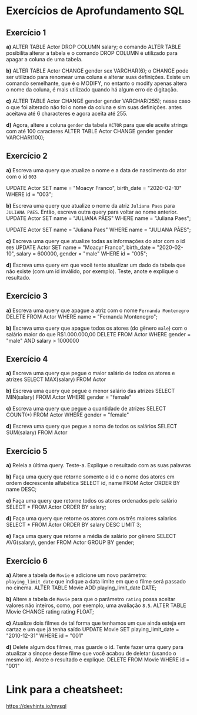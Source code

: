 # Exercícios de Aprofundamento SQL

## Exercício 1
**a)** ALTER TABLE Actor DROP COLUMN salary;
o comando ALTER TABLE posibilita alterar a tabela e o comando DROP COLUMN é utilizado para apagar a coluna de uma tabela.

**b)** ALTER TABLE Actor CHANGE gender sex VARCHAR(6);
o CHANGE pode ser utilizado para renomear uma coluna e alterar suas definições. Existe um comando semelhante, que é o MODIFY, no entanto o modify apenas altera o nome da coluna, é mais utilizado quando há algum erro de digitação.

**c)** ALTER TABLE Actor CHANGE gender gender VARCHAR(255);
nesse caso o que foi alterado não foi o nome da coluna e sim suas definições. antes aceitava até 6 characteres e agora aceita até 255.

**d)** Agora,  altere a coluna `gender` da tabela `ACTOR` para que ele aceite strings com até 100 caracteres
ALTER TABLE Actor CHANGE gender gender VARCHAR(100);

## Exercício 2
**a)** Escreva uma query que atualize o nome e a data de nascimento do ator com o id `003`

UPDATE Actor
SET 
	name = "Moacyr Franco",
	birth_date = "2020-02-10"
WHERE id = "003";


**b)** Escreva uma query que atualize o nome da atriz `Juliana Paes` para `JULIANA PAES`. Então, escreva outra query para voltar ao nome anterior.
UPDATE Actor
SET name = "JULIANA PÃES"
WHERE name = "Juliana Paes";

UPDATE Actor
SET name =  "Juliana Paes"
WHERE name = "JULIANA PÃES";

**c)** Escreva uma query que atualize todas as informações do ator com o id `005`
UPDATE Actor
SET 
name = "Moacyr Franco",
birth_date = "2020-02-10",
salary = 600000,
gender = "male"
WHERE id = "005";

**d)** Escreva uma query em que você tente atualizar um dado da tabela que não existe (com um id inválido, por exemplo). Teste, anote e explique o resultado.

## Exercício 3
**a)** Escreva uma query que apague a atriz com o nome `Fernanda Montenegro`
DELETE FROM Actor WHERE name = "Fernanda Montenegro";

**b)** Escreva uma query que apague todos os atores (do gênero `male`) com o salário maior do que R$1.000.000,00
DELETE FROM Actor
WHERE
	gender = "male" AND
	salary > 1000000

## Exercício 4
**a)** Escreva uma query que pegue o maior salário de todos os atores e atrizes
SELECT MAX(salary) FROM Actor

**b)** Escreva uma query que pegue o menor salário das atrizes
SELECT MIN(salary) FROM Actor WHERE gender = "female"

**c)** Escreva uma query que pegue a quantidade de atrizes
SELECT COUNT(*) FROM Actor WHERE gender = "female"

**d)** Escreva uma query que pegue a soma de todos os salários
SELECT SUM(salary) FROM Actor

## Exercício 5
**a)** Releia a última query. Teste-a. Explique o resultado com as suas palavras

**b)** Faça uma query que retorne somente o id e o nome dos atores em ordem decrescente alfabética
SELECT id, name FROM Actor
ORDER BY name DESC;

**c)** Faça uma query que retorne todos os atores ordenados pelo salário
SELECT * FROM Actor
ORDER BY salary;

**d)** Faça uma query que retorne os atores com os três maiores salarios
SELECT * FROM Actor
ORDER BY salary DESC
LIMIT 3;

**e)** Faça uma query que retorne a média de salário por gênero
SELECT AVG(salary), gender FROM Actor
GROUP BY gender;

## Exercício 6
**a)** Altere a tabela de `Movie` e adicione um novo parâmetro: `playing_limit_date` que indique a data limite em que o filme será passado no cinema.
ALTER TABLE Movie ADD playing_limit_date DATE;

**b)** Altere a tabela de `Movie` para que o parâmetro `rating` possa aceitar valores não inteiros, como, por exemplo, uma avaliação `8.5`.
ALTER TABLE Movie CHANGE rating rating FLOAT;

**c)** Atualize dois filmes de tal forma que tenhamos um que ainda esteja em cartaz e um que já tenha saído
UPDATE Movie
SET
	playing_limit_date = "2010-12-31"
WHERE id = "001"

**d)** Delete algum dos filmes, mas guarde o id. Tente fazer uma query para atualizar a sinopse desse filme que você acabou de deletar (usando o mesmo id). Anote o resultado e explique.
DELETE FROM Movie WHERE id = "001"

# Link para a cheatsheet:
https://devhints.io/mysql
